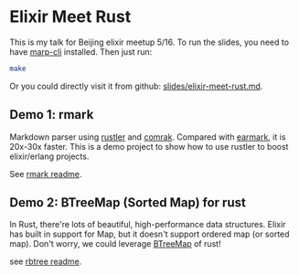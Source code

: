 # Elixir Meet Rust

This is my talk for Beijing elixir meetup 5/16. To run the slides, you need to have [marp-cli](https://github.com/marp-team/marp-cli) installed. Then just run:

```bash
make
```

Or you could directly visit it from github: [slides/elixir-meet-rust.md](slides/elixir-meet-rust.md).

## Demo 1: rmark

Markdown parser using [rustler](https://github.com/rusterlium/rustler) and [comrak](https://github.com/kivikakk/comrak). Compared with [earmark](https://github.com/pragdave/earmark), it is 20x-30x faster. This is a demo project to show how to use rustler to boost elixir/erlang projects.

See [rmark readme](rmark/README.md).

## Demo 2: BTreeMap (Sorted Map) for rust

In Rust, there're lots of beautiful, high-performance data structures. Elixir has built in support for Map, but it doesn't support ordered map (or sorted map). Don't worry, we could leverage [BTreeMap](https://doc.rust-lang.org/std/collections/struct.BTreeMap.html) of rust!

see [rbtree readme](rbtree/README.md).
